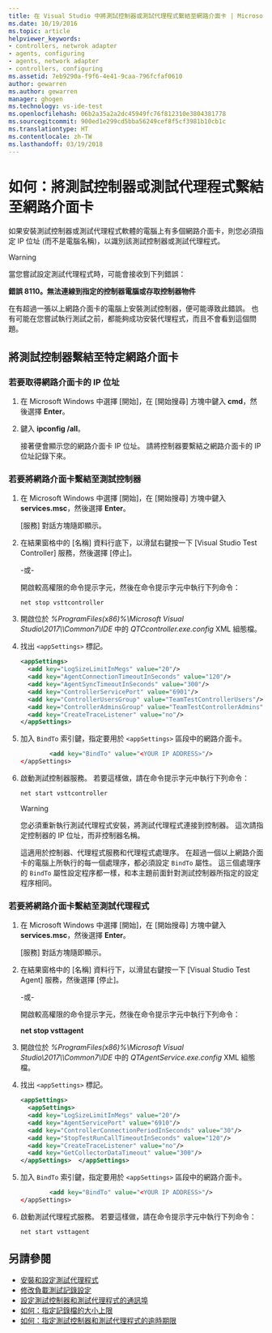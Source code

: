 ```yaml
---
title: 在 Visual Studio 中將測試控制器或測試代理程式繫結至網路介面卡 | Microsoft Docs
ms.date: 10/19/2016
ms.topic: article
helpviewer_keywords:
- controllers, netwrok adapter
- agents, configuring
- agents, network adapter
- controllers, configuring
ms.assetid: 7eb9290a-f9f6-4e41-9caa-796fcfaf0610
author: gewarren
ms.author: gewarren
manager: ghogen
ms.technology: vs-ide-test
ms.openlocfilehash: 06b2a35a2a2dc45949fc76f812310e3804381778
ms.sourcegitcommit: 900ed1e299cd5bba56249cef8f5cf3981b10cb1c
ms.translationtype: HT
ms.contentlocale: zh-TW
ms.lasthandoff: 03/19/2018
---
```

# <a name="how-to-bind-a-test-controller-or-test-agent-to-a-network-adapter"></a>如何：將測試控制器或測試代理程式繫結至網路介面卡

如果安裝測試控制器或測試代理程式軟體的電腦上有多個網路介面卡，則您必須指定 IP 位址 (而不是電腦名稱)，以識別該測試控制器或測試代理程式。

> [!WARNING]
> 當您嘗試設定測試代理程式時，可能會接收到下列錯誤：
>
> **錯誤 8110。無法連線到指定的控制器電腦或存取控制器物件**
>
> 在有超過一張以上網路介面卡的電腦上安裝測試控制器，便可能導致此錯誤。 也有可能在您嘗試執行測試之前，都能夠成功安裝代理程式，而且不會看到這個問題。

## <a name="binding-a-test-controller-to-a-specific-network-adapter"></a>將測試控制器繫結至特定網路介面卡

### <a name="to-obtain-the-ip-addresses-of-the-network-adapters"></a>若要取得網路介面卡的 IP 位址

1.  在 Microsoft Windows 中選擇 [開始]，在 [開始搜尋] 方塊中鍵入 **cmd**，然後選擇 **Enter**。

2.  鍵入 **ipconfig /all**。

     接著便會顯示您的網路介面卡 IP 位址。 請將控制器要繫結之網路介面卡的 IP 位址記錄下來。

### <a name="to-bind-a-network-adapter-to-a-test-controller"></a>若要將網路介面卡繫結至測試控制器

1.  在 Microsoft Windows 中選擇 [開始]，在 [開始搜尋] 方塊中鍵入 **services.msc**，然後選擇 **Enter**。

     [服務] 對話方塊隨即顯示。

2.  在結果窗格中的 [名稱] 資料行底下，以滑鼠右鍵按一下 [Visual Studio Test Controller] 服務，然後選擇 [停止]。

     -或-

     開啟較高權限的命令提示字元，然後在命令提示字元中執行下列命令：

     `net stop vsttcontroller`

3.  開啟位於 *%ProgramFiles(x86)%\Microsoft Visual Studio\2017\\<edition>\Common7\IDE* 中的 *QTCcontroller.exe.config* XML 組態檔。

4.  找出 `<appSettings>` 標記。

    ```xml
    <appSettings>
      <add key="LogSizeLimitInMegs" value="20"/>
      <add key="AgentConnectionTimeoutInSeconds" value="120"/>
      <add key="AgentSyncTimeoutInSeconds" value="300"/>
      <add key="ControllerServicePort" value="6901"/>
      <add key="ControllerUsersGroup" value="TeamTestControllerUsers"/>
      <add key="ControllerAdminsGroup" value="TeamTestControllerAdmins"/>
      <add key="CreateTraceListener" value="no"/>
    </appSettings>
    ```

5.  加入 `BindTo` 索引鍵，指定要用於 `<appSettings>` 區段中的網路介面卡。

    ```xml
            <add key="BindTo" value="<YOUR IP ADDRESS>"/>
    </appSettings>
    ```

6.  啟動測試控制器服務。 若要這樣做，請在命令提示字元中執行下列命令：

    `net start vsttcontroller`

    > [!WARNING]
    > 您必須重新執行測試代理程式安裝，將測試代理程式連接到控制器。 這次請指定控制器的 IP 位址，而非控制器名稱。

     這適用於控制器、代理程式服務和代理程式處理序。 在超過一個以上網路介面卡的電腦上所執行的每一個處理序，都必須設定 `BindTo` 屬性。 這三個處理序的 `BindTo` 屬性設定程序都一樣，和本主題前面針對測試控制器所指定的設定程序相同。

### <a name="to-bind-a-network-interface-card-to-a-test-agent"></a>若要將網路介面卡繫結至測試代理程式

1.  在 Microsoft Windows 中選擇 [開始]，在 [開始搜尋] 方塊中鍵入 **services.msc**，然後選擇 **Enter**。

    [服務] 對話方塊隨即顯示。

2.  在結果窗格中的 [名稱] 資料行下，以滑鼠右鍵按一下 [Visual Studio Test Agent] 服務，然後選擇 [停止]。

     -或-

     開啟較高權限的命令提示字元，然後在命令提示字元中執行下列命令：

     **net stop vsttagent**

3.  開啟位於 *%ProgramFiles(x86)%\Microsoft Visual Studio\2017\\<edition>\Common7\IDE* 中的 *QTAgentService.exe.config* XML 組態檔。

4.  找出 `<appSettings>` 標記。

    ```xml
    <appSettings>
      <appSettings>
      <add key="LogSizeLimitInMegs" value="20"/>
      <add key="AgentServicePort" value="6910"/>
      <add key="ControllerConnectionPeriodInSeconds" value="30"/>
      <add key="StopTestRunCallTimeoutInSeconds" value="120"/>
      <add key="CreateTraceListener" value="no"/>
      <add key="GetCollectorDataTimeout" value="300"/>
    </appSettings>  </appSettings>
    ```

5.  加入 `BindTo` 索引鍵，指定要用於 `<appSettings>` 區段中的網路介面卡。

    ```xml
            <add key="BindTo" value="<YOUR IP ADDRESS>"/>
    </appSettings>
    ```

6.  啟動測試代理程式服務。 若要這樣做，請在命令提示字元中執行下列命令：

    `net start vsttagent`

## <a name="see-also"></a>另請參閱

- [安裝和設定測試代理程式](../test/lab-management/install-configure-test-agents.md)
- [修改負載測試記錄設定](../test/modify-load-test-logging-settings.md)
- [設定測試控制器和測試代理程式的通訊埠](../test/configure-ports-for-test-controllers-and-test-agents.md)
- [如何：指定記錄檔的大小上限](../test/how-to-specify-the-maximum-size-for-the-log-file.md)
- [如何：指定測試控制器和測試代理程式的逾時期限](../test/how-to-specify-timeout-periods-for-test-controllers-and-test-agents.md)
